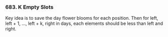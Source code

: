 ### 683. K Empty Slots
Key idea is to save the day flower blooms for each position. Then for left, left + 1, ..., left + k, right in days, each elements should be less than left and right.
